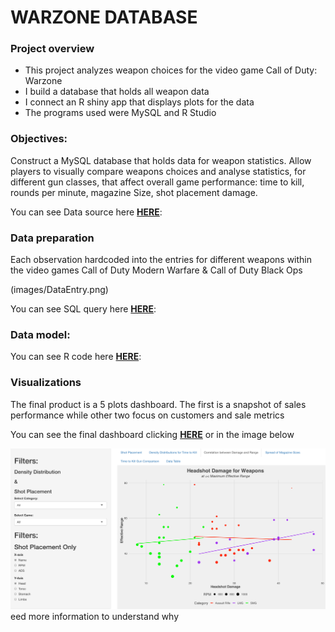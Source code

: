 # WARZONE DATABASE

### Project overview
* This project analyzes weapon choices for the video game Call of Duty: Warzone
* I build a database that holds all weapon data
* I connect an R shiny app that displays plots for the data
* The programs used were MySQL and R Studio

### Objectives:
Construct a MySQL database that holds data for weapon statistics. Allow players to visually compare weapons choices and analyse statistics, for different gun classes, that affect overall game performance: time to kill, rounds per minute, magazine Size, shot placement damage.


You can see Data source here **[HERE](https://www.downsights.com/call-of-duty-warzone-weapon-stats/#modern-warfare-2019)**:


### Data preparation
Each observation hardcoded into the entries for different weapons within the video games Call of Duty Modern Warfare & Call of Duty Black Ops 

(images/DataEntry.png)

You can see SQL query here **[HERE](https://github.com/programTristan/Warzone_Database/blob/95f5745c6a2156d51d821ebc7b78229de790ac70/SQL_Query/TristanApplebywarzone.sql)**:


### Data model:

You can see R code here **[HERE](https://github.com/programTristan/Warzone_Database/blob/95f5745c6a2156d51d821ebc7b78229de790ac70/R_Code/TristanAppleby_warzoneShiny.R)**:


### Visualizations 
The final product is a 5 plots dashboard. The first is a snapshot of sales performance while other two focus on customers and sale metrics

You can see the final dashboard clicking **[HERE](https://tristanappleby.shinyapps.io/Warzone_DB/)** or in the image below

[![Click for a better analysis](images/Warzone_ShinyApp.png)](https://tristanappleby.shinyapps.io/Warzone_DB/)
eed more information to understand why
